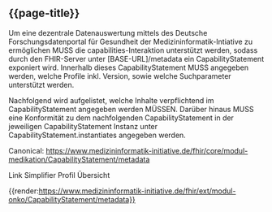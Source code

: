 ## {{page-title}}

Um eine dezentrale Datenauswertung mittels des Deutsche Forschungsdatenportal für Gesundheit der Medizininformatik-Intiative zu ermöglichen MUSS die capabilities-Interaktion unterstützt werden, sodass durch den FHIR-Server unter [BASE-URL]/metadata ein CapabilityStatement exponiert wird. Innerhalb dieses CapabilityStatement MUSS angegeben werden, welche Profile inkl. Version, sowie welche Suchparameter unterstützt werden.

Nachfolgend wird aufgelistet, welche Inhalte verpflichtend im CapabilityStatement angegeben werden MÜSSEN. Darüber hinaus MUSS eine Konformität zu dem nachfolgenden CapabilityStatement in der jeweiligen CapabilityStatement Instanz unter CapabilityStatement.instantiates angegeben werden.

Canonical: https://www.medizininformatik-initiative.de/fhir/core/modul-medikation/CapabilityStatement/metadata

Link Simplifier Profil Übersicht

{{render:https://www.medizininformatik-initiative.de/fhir/ext/modul-onko/CapabilityStatement/metadata}}